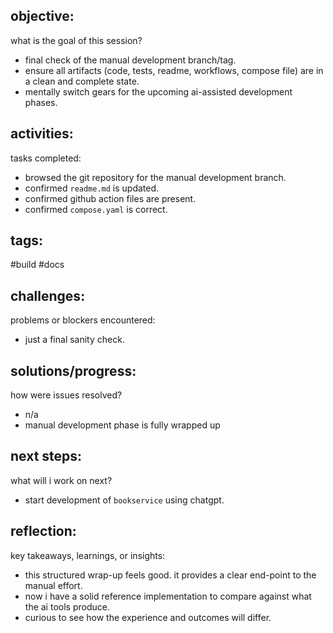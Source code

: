 ## objective:
what is the goal of this session?
- final check of the manual development branch/tag.
- ensure all artifacts (code, tests, readme, workflows, compose file) are in a clean and complete state.
- mentally switch gears for the upcoming ai-assisted development phases.

## activities:
tasks completed:
- browsed the git repository for the manual development branch.
- confirmed `readme.md` is updated.
- confirmed github action files are present.
- confirmed `compose.yaml` is correct.

## tags:
 #build #docs 

## challenges:
problems or blockers encountered: 
- just a final sanity check.

## solutions/progress:
how were issues resolved?
- n/a
- manual development phase is fully wrapped up

## next steps:
what will i work on next?
- start development of `bookservice` using chatgpt.

## reflection:
key takeaways, learnings, or insights:
- this structured wrap-up feels good. it provides a clear end-point to the manual effort.
- now i have a solid reference implementation to compare against what the ai tools produce.
- curious to see how the experience and outcomes will differ.
